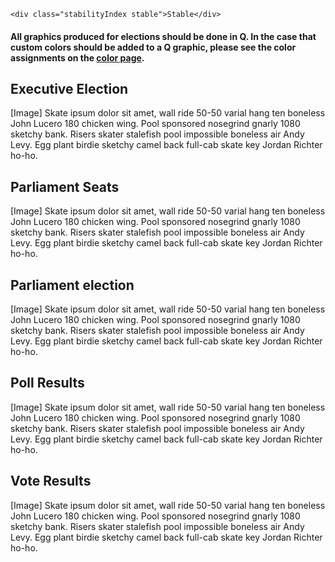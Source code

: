 ```html|span-1,no-source,plain
<div class="stabilityIndex stable">Stable</div>
```

#### All graphics produced for elections should be done in Q. In the case that custom colors should be added to a Q graphic, please see the color assignments on the [color page](colors).


## Executive Election
[Image]
Skate ipsum dolor sit amet, wall ride 50-50 varial hang ten boneless John Lucero 180 chicken wing. Pool sponsored nosegrind gnarly 1080 sketchy bank. Risers skater stalefish pool impossible boneless air Andy Levy. Egg plant birdie sketchy camel back full-cab skate key Jordan Richter ho-ho.

## Parliament Seats
[Image]
Skate ipsum dolor sit amet, wall ride 50-50 varial hang ten boneless John Lucero 180 chicken wing. Pool sponsored nosegrind gnarly 1080 sketchy bank. Risers skater stalefish pool impossible boneless air Andy Levy. Egg plant birdie sketchy camel back full-cab skate key Jordan Richter ho-ho.

## Parliament election
[Image]
Skate ipsum dolor sit amet, wall ride 50-50 varial hang ten boneless John Lucero 180 chicken wing. Pool sponsored nosegrind gnarly 1080 sketchy bank. Risers skater stalefish pool impossible boneless air Andy Levy. Egg plant birdie sketchy camel back full-cab skate key Jordan Richter ho-ho.

## Poll Results
[Image]
Skate ipsum dolor sit amet, wall ride 50-50 varial hang ten boneless John Lucero 180 chicken wing. Pool sponsored nosegrind gnarly 1080 sketchy bank. Risers skater stalefish pool impossible boneless air Andy Levy. Egg plant birdie sketchy camel back full-cab skate key Jordan Richter ho-ho.

## Vote Results
[Image]
Skate ipsum dolor sit amet, wall ride 50-50 varial hang ten boneless John Lucero 180 chicken wing. Pool sponsored nosegrind gnarly 1080 sketchy bank. Risers skater stalefish pool impossible boneless air Andy Levy. Egg plant birdie sketchy camel back full-cab skate key Jordan Richter ho-ho.
